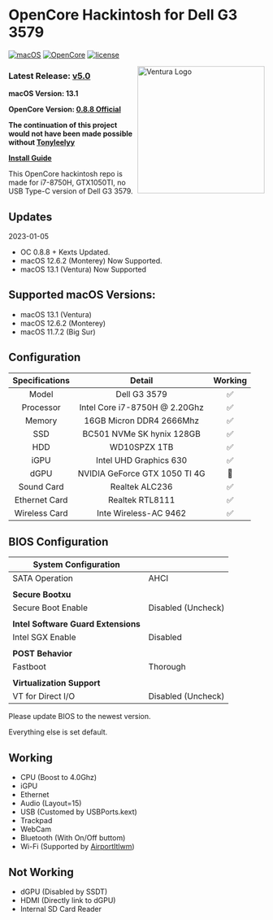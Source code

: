 # OpenCore Hackintosh for Dell G3 3579

[![macOS](https://img.shields.io/badge/macOS-13.1-green)](https://www.apple.com.cn/macos/big-sur-preview/)
[![OpenCore](https://img.shields.io/badge/OpenCore-0.8.8-9cf)](https://github.com/acidanthera/OpenCorePkg)
[![license](https://img.shields.io/badge/license-Anti%20996-blue.svg)](https://github.com/996icu/996.ICU/blob/master/LICENSE)

<img align="right" src="https://i.pcmag.com/imagery/reviews/04iuiyBZ61YPzdVS4GfRYKM-29.fit_scale.size_1028x578.v1666629922.png" alt="Ventura Logo" width="250">

### Latest Release: [v5.0](https://github.com/MafioLive/OpenCore-Hackintosh-Dell-G3-3579/releases/tag/5.0)

**macOS Version: 13.1**

**OpenCore Version: [0.8.8 Official](https://github.com/acidanthera/OpenCorePkg/releases/tag/0.8.8)**

**The continuation of this project would not have been made possible without [Tonyleelyy](https://www.github.com/tonyleelyy)**

[**Install Guide**](https://github.com/MafioLive/OpenCore-Hackintosh-Dell-G3-3579/blob/master/INSTALL-GUIDE.md)

This OpenCore hackintosh repo is made for i7-8750H, GTX1050TI, no USB Type-C version of Dell G3 3579.

## Updates

2023-01-05

- OC 0.8.8 + Kexts Updated.
- macOS 12.6.2 (Monterey) Now Supported.
- macOS 13.1 (Ventura) Now Supported

## Supported macOS Versions:

- macOS 13.1 (Ventura)
- macOS 12.6.2 (Monterey)
- macOS 11.7.2 (Big Sur)

## Configuration

| Specifications |            Detail             | Working |
| :------------: | :---------------------------: | :-----: |
|     Model      |         Dell G3 3579          |   ✅    |
|   Processor    | Intel Core i7-8750H @ 2.20Ghz |   ✅    |
|     Memory     |   16GB Micron DDR4 2666Mhz    |   ✅    |
|      SSD       |   BC501 NVMe SK hynix 128GB   |   ✅    |
|      HDD       |         WD10SPZX 1TB          |   ✅    |
|      iGPU      |    Intel UHD Graphics 630     |   ✅    |
|      dGPU      | NVIDIA GeForce GTX 1050 TI 4G |   🚫    |
|   Sound Card   |        Realtek ALC236         |   ✅    |
| Ethernet Card  |        Realtek RTL8111        |   ✅    |
| Wireless Card  |     Inte Wireless-AC 9462     |   ✅    |

## BIOS Configuration

| **System Configuration**            |                    |
| ----------------------------------- | ------------------ |
| SATA Operation                      | AHCI               |
|                                     |                    |
| **Secure Bootxu**                   |                    |
| Secure Boot Enable                  | Disabled (Uncheck) |
|                                     |                    |
| **Intel Software Guard Extensions** |                    |
| Intel SGX Enable                    | Disabled           |
|                                     |                    |
| **POST Behavior**                   |                    |
| Fastboot                            | Thorough           |
|                                     |                    |
| **Virtualization Support**          |                    |
| VT for Direct I/O                   | Disabled (Uncheck) |

Please update BIOS to the newest version.

Everything else is set default.

## Working

- CPU (Boost to 4.0Ghz)
- iGPU
- Ethernet
- Audio (Layout=15)
- USB (Customed by USBPorts.kext)
- Trackpad
- WebCam
- Bluetooth (With On/Off buttom)
- Wi-Fi (Supported by [AirportItlwm](http://bbs.pcbeta.com/viewthread-1848662-1-1.html))

## Not Working

- dGPU (Disabled by SSDT)
- HDMI (Directly link to dGPU)
- Internal SD Card Reader
